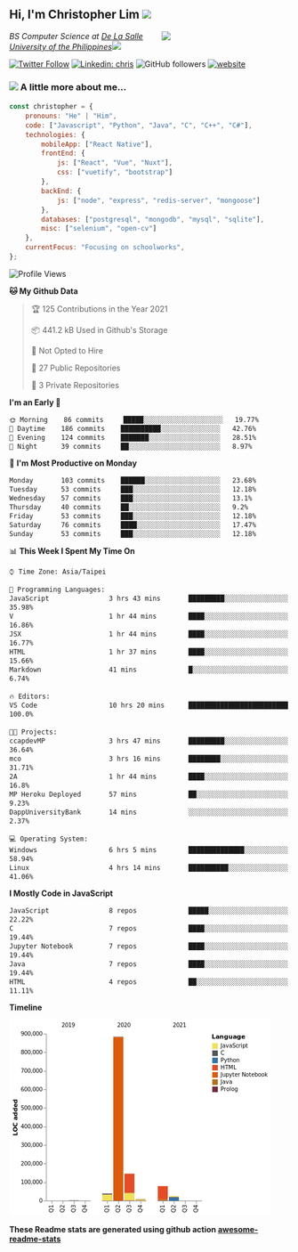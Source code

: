 <h2>Hi, I'm Christopher Lim <img src="https://media3.giphy.com/media/r3SVtaGUukD5V6UjzP/giphy.gif" width="50" /></h2>
<img align='right' src="https://media.giphy.com/media/M9gbBd9nbDrOTu1Mqx/giphy.gif" width="230">
<p><em>BS Computer Science at <a href="https://www.dlsu.edu.ph/">De La Salle University of the Philippines</a><img src="https://media.giphy.com/media/WUlplcMpOCEmTGBtBW/giphy.gif" width="30"> 
</em></p>

[![Twitter Follow](https://img.shields.io/twitter/follow/ClovesJL?label=Follow)](https://twitter.com/intent/follow?screen_name=ClovesJL)
[![Linkedin: chris](https://img.shields.io/badge/-chris-blue?style=flat-square&logo=Linkedin&logoColor=white&link=https://www.linkedin.com/in/christopher-lim-122831183/)](https://www.linkedin.com/in/christopher-lim-122831183/)
![GitHub followers](https://img.shields.io/github/followers/cc-visionary?label=Follow&style=social)
[![website](https://img.shields.io/badge/Website-46a2f1.svg?&style=flat-square&logo=Google-Chrome&logoColor=white&link=http://christopherlim.surge.sh/)](http://christopherlim.surge.sh/)

### <img src="https://media.giphy.com/media/VgCDAzcKvsR6OM0uWg/giphy.gif" width="50"> A little more about me...  

```javascript
const christopher = {
    pronouns: "He" | "Him",
    code: ["Javascript", "Python", "Java", "C", "C++", "C#"],
    technologies: {
        mobileApp: ["React Native"],
        frontEnd: {
            js: ["React", "Vue", "Nuxt"],
            css: ["vuetify", "bootstrap"]
        },
        backEnd: {
            js: ["node", "express", "redis-server", "mongoose"]
        },
        databases: ["postgresql", "mongodb", "mysql", "sqlite"],
        misc: ["selenium", "open-cv"]
    },
    currentFocus: "Focusing on schoolworks",
};
```

<!--START_SECTION:waka-->
![Profile Views](http://img.shields.io/badge/Profile%20Views-5-blue)

**🐱 My Github Data** 

> 🏆 125 Contributions in the Year 2021
 > 
> 📦 441.2 kB Used in Github's Storage 
 > 
> 🚫 Not Opted to Hire
 > 
> 📜 27 Public Repositories 
 > 
> 🔑 3 Private Repositories  
 > 
**I'm an Early 🐤** 

```text
🌞 Morning    86 commits     █████░░░░░░░░░░░░░░░░░░░░   19.77% 
🌆 Daytime    186 commits    ██████████░░░░░░░░░░░░░░░   42.76% 
🌃 Evening    124 commits    ███████░░░░░░░░░░░░░░░░░░   28.51% 
🌙 Night      39 commits     ██░░░░░░░░░░░░░░░░░░░░░░░   8.97%

```
📅 **I'm Most Productive on Monday** 

```text
Monday       103 commits    ██████░░░░░░░░░░░░░░░░░░░   23.68% 
Tuesday      53 commits     ███░░░░░░░░░░░░░░░░░░░░░░   12.18% 
Wednesday    57 commits     ███░░░░░░░░░░░░░░░░░░░░░░   13.1% 
Thursday     40 commits     ██░░░░░░░░░░░░░░░░░░░░░░░   9.2% 
Friday       53 commits     ███░░░░░░░░░░░░░░░░░░░░░░   12.18% 
Saturday     76 commits     ████░░░░░░░░░░░░░░░░░░░░░   17.47% 
Sunday       53 commits     ███░░░░░░░░░░░░░░░░░░░░░░   12.18%

```


📊 **This Week I Spent My Time On** 

```text
⌚︎ Time Zone: Asia/Taipei

💬 Programming Languages: 
JavaScript               3 hrs 43 mins       █████████░░░░░░░░░░░░░░░░   35.98% 
V                        1 hr 44 mins        ████░░░░░░░░░░░░░░░░░░░░░   16.86% 
JSX                      1 hr 44 mins        ████░░░░░░░░░░░░░░░░░░░░░   16.77% 
HTML                     1 hr 37 mins        ████░░░░░░░░░░░░░░░░░░░░░   15.66% 
Markdown                 41 mins             █░░░░░░░░░░░░░░░░░░░░░░░░   6.74%

🔥 Editors: 
VS Code                  10 hrs 20 mins      █████████████████████████   100.0%

🐱‍💻 Projects: 
ccapdevMP                3 hrs 47 mins       █████████░░░░░░░░░░░░░░░░   36.64% 
mco                      3 hrs 16 mins       ████████░░░░░░░░░░░░░░░░░   31.71% 
2A                       1 hr 44 mins        ████░░░░░░░░░░░░░░░░░░░░░   16.8% 
MP Heroku Deployed       57 mins             ██░░░░░░░░░░░░░░░░░░░░░░░   9.23% 
DappUniversityBank       14 mins             ░░░░░░░░░░░░░░░░░░░░░░░░░   2.37%

💻 Operating System: 
Windows                  6 hrs 5 mins        ██████████████░░░░░░░░░░░   58.94% 
Linux                    4 hrs 14 mins       ██████████░░░░░░░░░░░░░░░   41.06%

```

**I Mostly Code in JavaScript** 

```text
JavaScript               8 repos             █████░░░░░░░░░░░░░░░░░░░░   22.22% 
C                        7 repos             ████░░░░░░░░░░░░░░░░░░░░░   19.44% 
Jupyter Notebook         7 repos             ████░░░░░░░░░░░░░░░░░░░░░   19.44% 
Java                     7 repos             ████░░░░░░░░░░░░░░░░░░░░░   19.44% 
HTML                     4 repos             ██░░░░░░░░░░░░░░░░░░░░░░░   11.11%

```


**Timeline**

![Chart not found](https://raw.githubusercontent.com/cc-visionary/cc-visionary/master/charts/bar_graph.png) 


<!--END_SECTION:waka-->

**These Readme stats are generated using github action [awesome-readme-stats](https://github.com/anmol098/waka-readme-stats)**
